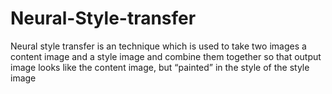 # Neural-Style-transfer
Neural style transfer is an technique which is  used to take two images a content image and a style image and combine them together so that output image looks like the content image, but “painted” in the style of the style  image
